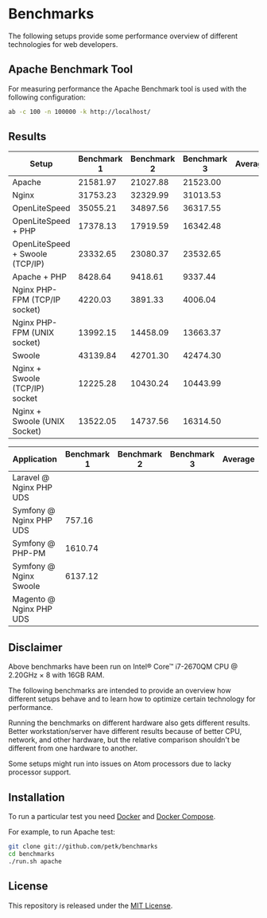 # Benchmarks

The following setups provide some performance overview of different technologies
for web developers.

## Apache Benchmark Tool

For measuring performance the Apache Benchmark tool is used with the following
configuration:

```bash
ab -c 100 -n 100000 -k http://localhost/
```

## Results

| Setup                           | Benchmark 1 | Benchmark 2 | Benchmark 3 | Average |
|---------------------------------|-------------|-------------|-------------|---------|
| Apache                          | 21581.97    | 21027.88    | 21523.00    |         |
| Nginx                           | 31753.23    | 32329.99    | 31013.53    |         |
| OpenLiteSpeed                   | 35055.21    | 34897.56    | 36317.55    |         |
| OpenLiteSpeed + PHP             | 17378.13    | 17919.59    | 16342.48    |         |
| OpenLiteSpeed + Swoole (TCP/IP) | 23332.65    | 23080.37    | 23532.65    |         |
| Apache + PHP                    | 8428.64     | 9418.61     | 9337.44     |         |
| Nginx PHP-FPM (TCP/IP socket)   | 4220.03     | 3891.33     | 4006.04     |         |
| Nginx PHP-FPM (UNIX socket)     | 13992.15    | 14458.09    | 13663.37    |         |
| Swoole                          | 43139.84    | 42701.30    | 42474.30    |         |
| Nginx + Swoole (TCP/IP) socket  | 12225.28    | 10430.24    | 10443.99    |         |
| Nginx + Swoole (UNIX Socket)    | 13522.05    | 14737.56    | 16314.50    |         |


| Application                     | Benchmark 1 | Benchmark 2 | Benchmark 3 | Average |
|---------------------------------|-------------|-------------|-------------|---------|
| Laravel @ Nginx PHP UDS         |             |             |             |         |
| Symfony @ Nginx PHP UDS         | 757.16      |             |             |         |
| Symfony @ PHP-PM                | 1610.74     |             |             |         |
| Symfony @ Nginx Swoole          | 6137.12     |             |             |         |
| Magento @ Nginx PHP UDS         |             |             |             |         |

## Disclaimer

Above benchmarks have been run on Intel® Core™ i7-2670QM CPU @ 2.20GHz × 8 with
16GB RAM.

The following benchmarks are intended to provide an overview how different setups
behave and to learn how to optimize certain technology for performance.

Running the benchmarks on different hardware also gets different results. Better
workstation/server have different results because of better CPU, network, and other
hardware, but the relative comparison shouldn't be different from one hardware to
another.

Some setups might run into issues on Atom processors due to lacky processor
support.

## Installation

To run a particular test you need [Docker](https://docs.docker.com/engine/)
and [Docker Compose](https://docs.docker.com/compose/).

For example, to run Apache test:

```bash
git clone git://github.com/petk/benchmarks
cd benchmarks
./run.sh apache
```

## License

This repository is released under the [MIT License](LICENSE).
